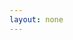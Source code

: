 ```yaml
---
layout: none
---
```


<RedoclyAPIBlock src="https://developer-stage.adobe.com/firefly-services/docs/firefly-api/generative_fill.json" width="600px" disableSidebar />
